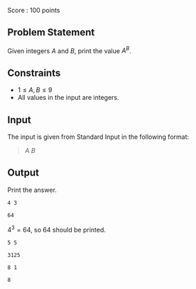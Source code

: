 Score : $100$ points

## Problem Statement

Given integers $A$ and $B$,
print the value $A^B$.

## Constraints

- $1 \leq A, B \leq 9$
- All values in the input are integers.

## Input

The input is given from Standard Input in the following format:

> $A$ $B$

## Output

Print the answer.

```input1
4 3
```

```output1
64
```

$4^3 = 64$, so $64$ should be printed.

```input2
5 5
```

```output2
3125
```

```input3
8 1
```

```output3
8
```